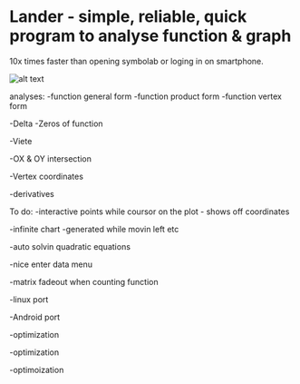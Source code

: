 # Lander - simple, reliable, quick program to analyse function & graph
10x times faster than opening symbolab or loging in on smartphone.


![alt text](https://user-images.githubusercontent.com/127039319/226502235-5db52800-df9b-4e06-95e7-cbac0d9aa87e.png)


analyses:
-function general form
-function product form
-function vertex form

-Delta
-Zeros of function

-Viete

-OX & OY intersection

-Vertex coordinates

-derivatives


To do: 
-interactive points while coursor on the plot - shows off coordinates

-infinite chart -generated while movin left etc

-auto solvin quadratic equations

-nice enter data menu

-matrix fadeout when counting function

-linux port

-Android port

-optimization

-optimization

-optimoization

